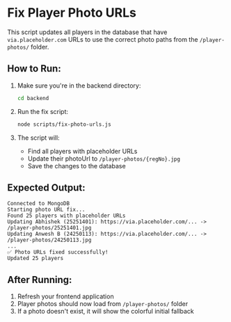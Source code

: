 # Fix Player Photo URLs

This script updates all players in the database that have `via.placeholder.com` URLs to use the correct photo paths from the `/player-photos/` folder.

## How to Run:

1. Make sure you're in the backend directory:
   ```bash
   cd backend
   ```

2. Run the fix script:
   ```bash
   node scripts/fix-photo-urls.js
   ```

3. The script will:
   - Find all players with placeholder URLs
   - Update their photoUrl to `/player-photos/{regNo}.jpg`
   - Save the changes to the database

## Expected Output:

```
Connected to MongoDB
Starting photo URL fix...
Found 25 players with placeholder URLs
Updating Abhishek (25251401): https://via.placeholder.com/... -> /player-photos/25251401.jpg
Updating Anwesh B (24250113): https://via.placeholder.com/... -> /player-photos/24250113.jpg
...
✅ Photo URLs fixed successfully!
Updated 25 players
```

## After Running:

1. Refresh your frontend application
2. Player photos should now load from `/player-photos/` folder
3. If a photo doesn't exist, it will show the colorful initial fallback
